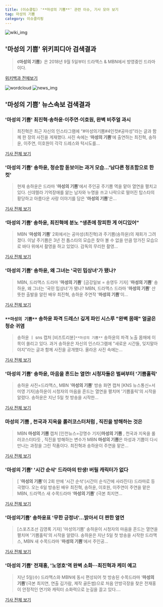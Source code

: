 ```yaml
---
title: (이슈클립) '**마성의 기쁨**' 관련 이슈, 기사 모아 보기
tag: 마성의 기쁨
category: 이슈클리핑
---
```

![wiki_img](https://user-images.githubusercontent.com/42597476/44503234-41136a80-a6d0-11e8-9071-6fc6418eafe4.png)
## **'**마성의 기쁨**'** 위키피디아 검색결과
>《**마성의 기쁨**》은 2018년 9월 5일부터 드라맥스 & MBN에서 방영중인 드라마이다.

<a href="https://ko.wikipedia.org/wiki/마성의 기쁨" target="_blank">위키백과 전체보기</a>

![wordcloud](https://s3.ap-northeast-2.amazonaws.com/lyrics101-wordcloud/2018-09-08-1536379220.png)
![news_img](https://user-images.githubusercontent.com/42597476/44507050-1206f400-a6e4-11e8-8d98-7ffbfebb353f.png)
## **'**마성의 기쁨**'** 뉴스속보 검색결과
### '**마성의 기쁨**' 최진혁·송하윤·이주연·이호원, 완벽 비주얼 과시

>최진혁은 최근 자신의 인스타그램에 “#마성의기쁨#4인컷#공마성”라는 글과 함께 한 장의 사진을 게재했다. 사진 속에는 ‘**마성의 기쁨**’에 출연하는 최진혁, 송하윤, 이주연, 이호원이 각각 드레스와 턱시도를...

<a href="http://www.asiatoday.co.kr/view.php?key=20180908010004390" target="_blank">기사 전체 보기</a>

### '**마성의 기쁨**' 송하윤, 청순함 돋보이는 과거 모습…'남다른 청초함으로 한 컷'

>현재 송하윤은 드라마 '**마성의 기쁨**'에서 주인공 주기쁨 역을 맡아 열연을 펼치고 있다. 신데렐라 기억장애를 앓는 남자와 누명을 쓰고 나락으로 떨어진 탑스타의 황당하고 아름다운 사랑 이야기를 담은 '**마성의 기쁨**'은...

<a href="http://www.topstarnews.net/news/articleView.html?idxno=478186" target="_blank">기사 전체 보기</a>

### ‘**마성의 기쁨**’ 송하윤, 최진혁에 분노 “생존에 창피한 게 어디있어”

>MBN ‘**마성의 기쁨**’ 2회에서는 공마성(최진혁)과 주기쁨(송하윤)의 재회가 그려졌다. 이날 주기쁨은 3년 전 톱스타의 모습은 찾아 볼 수 없을 만큼 망가진 모습으로 바다 위에서 촬영을 하고 있었다. 감독의 무리한 촬영...

<a href="http://www.kookje.co.kr/news2011/asp/newsbody.asp?code=0500&key=20180908.99099003157" target="_blank">기사 전체 보기</a>

### '**마성의 기쁨**' 송하윤, 왜 그녀는 '국민 밉상녀'가 됐나?

>MBN, 드라맥스 드라마 '**마성의 기쁨**' [금강일보 = 송영두 기자] '**마성의 기쁨**' 송하윤, 왜 그녀는 '국민 밉상녀'가 됐나? MBN, 드라맥스 드라마 '**마성의 기쁨**' 산뜻한 출발을 알린 배우 최진혁, 송하윤 주연작 '**마성의 기쁨**'이...

<a href="http://www.ggilbo.com/news/articleView.html?idxno=543754" target="_blank">기사 전체 보기</a>

### `**마성의 기쁨**` 송하윤 파격 드레스! 깊게 파인 시스루 "완벽 몸매" 얼굴은 청순 귀염

>송하윤 ㅣ sns 캡처 [비즈트리뷴]`**마성의 기쁨**` 송하윤의 파격 노출 몸매에 이목이 쏠리고 있다. 과거 송하윤은 자신의 인스타그램에 "새로운 시간들, 잊지말아야지"라는 글과 함께 사진을 공개했다. 올라온 사진 속에는...

<a href="http://www.biztribune.co.kr/news/view.php?no=73170" target="_blank">기사 전체 보기</a>

### '**마성의 기쁨**' 송하윤, 마음을 흔드는 열연! 시청자들은 벌써부터 '기쁨홀릭'

>송하윤 사진=드라맥스, MBN '**마성의 기쁨**' 방송 화면 캡쳐 [KNS 뉴스통신=서미영 기자]송하윤이 시청자의 마음을 흔드는 열연을 펼치며 '기쁨홀릭'의 시작을 알렸다.    송하윤은 지난 5일 첫 방송을 시작한...

<a href="http://www.kns.tv/news/articleView.html?idxno=467994" target="_blank">기사 전체 보기</a>

### **마성의 기쁨** , 천국과 지옥을 롤러코스터처럼 , 직진을 방해하는 것은

>MBN **마성의 기쁨** 캡처 [인천뉴스=강명수 기자]**마성의 기쁨** , 천국과 지옥을 롤러코스터타듯 , 직진을 방해하는 변수가 MBN **마성의 기쁨**은 마성과 기쁨이 다시 만나는 과정을 그린 작품이다. 최진혁과 송하윤이 주연을 맡은...

<a href="http://www.incheonnews.com/news/articleView.html?idxno=111864" target="_blank">기사 전체 보기</a>

### '**마성의 기쁨**' '시간 순삭' 드라마의 탄생! 버릴 캐릭터가 없다

>[ '**마성의 기쁨**'이 2회 만에 '시간 순삭'(시간이 순식간에 사라진다) 드라마로 등극했다. 오는 6일 방송된 배우 최진혁, 송하윤, 이호원, 이주연이 주연을 맡은 MBN, 드라맥스 새 수목드라마 ‘**마성의 기쁨**’ (극본 최지연...

<a href="http://www.mydaily.co.kr/new_yk/html/read.php?newsid=201809071514916537&ext=na" target="_blank">기사 전체 보기</a>

### '마성의기쁨' 송하윤표 '무한 긍정녀'…밝아서 더 짠한 열연

>[스포츠조선 김영록 기자] '마성의기쁨' 송하윤이 시청자의 마음을 흔드는 열연을 펼치며 '기쁨홀릭'의 시작을 알렸다. 송하윤은 지난 5일 첫 방송을 시작한 드라맥스, MBN 새 수목드라마 '**마성의 기쁨**'에서 주인공...

<a href="http://sports.chosun.com/news/ntype.htm?id=201809070100060690004583&servicedate=20180907" target="_blank">기사 전체 보기</a>

### '**마성의 기쁨**' 전재홍, '노영호'역 완벽 소화···최진혁과 케미 예고

>지난 5일(수) 드라맥스와 MBN에 동시 편성되어 첫 방송된 수목드라마 ‘**마성의 기쁨**’(극본 최지연, 연출 김가람, 제작 골든썸)으로 처음 안방극장을 찾은 전재홍이 안정적인 연기와 캐릭터 소화력으로 눈길을 끌고 있다....

<a href="http://www.sedaily.com/NewsView/1S4JLYFSRW" target="_blank">기사 전체 보기</a>


